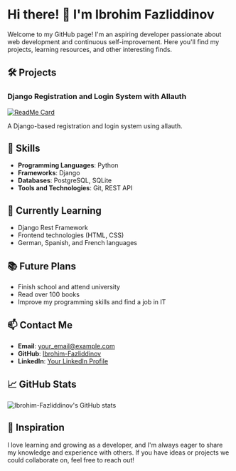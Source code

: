 

# Hi there! 👋 I'm Ibrohim Fazliddinov

Welcome to my GitHub page! I'm an aspiring developer passionate about web development and continuous self-improvement. Here you'll find my projects, learning resources, and other interesting finds.

## 🛠 Projects

### Django Registration and Login System with Allauth
[![ReadMe Card](https://github-readme-stats.vercel.app/api/pin/?username=Ibrohim-Fazliddinov&repo=Django_registration_and_login_system_with_allauth)](https://github.com/Ibrohim-Fazliddinov/Django_registration_and_login_system_with_allauth)

A Django-based registration and login system using allauth.

## 💼 Skills

- **Programming Languages**: Python
- **Frameworks**: Django
- **Databases**: PostgreSQL, SQLite
- **Tools and Technologies**: Git, REST API

## 🌱 Currently Learning

- Django Rest Framework
- Frontend technologies (HTML, CSS)
- German, Spanish, and French languages

## 📚 Future Plans

- Finish school and attend university
- Read over 100 books
- Improve my programming skills and find a job in IT

## 📫 Contact Me

- **Email**: your_email@example.com
- **GitHub**: [Ibrohim-Fazliddinov](https://github.com/Ibrohim-Fazliddinov)
- **LinkedIn**: [Your LinkedIn Profile](link)

## 📈 GitHub Stats

![Ibrohim-Fazliddinov's GitHub stats](https://github-readme-stats.vercel.app/api?username=Ibrohim-Fazliddinov&show_icons=true&theme=light)

## 🚀 Inspiration

I love learning and growing as a developer, and I'm always eager to share my knowledge and experience with others. If you have ideas or projects we could collaborate on, feel free to reach out!
